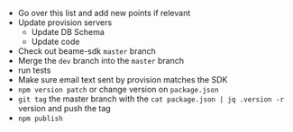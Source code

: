 * Go over this list and add new points if relevant
* Update provision servers
	* Update DB Schema
	* Update code
* Check out beame-sdk `master` branch
* Merge the `dev` branch into the `master` branch
* run tests
* Make sure email text sent by provision matches the SDK
* `npm version patch` or change version on `package.json`
* `git tag` the master branch with the `cat package.json | jq .version -r` version and push the tag
* `npm publish`